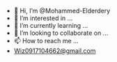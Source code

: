 - 👋 Hi, I’m @Mohammed-Elderdery
- 👀 I’m interested in ...
- 🌱 I’m currently learning ...
- 💞️ I’m looking to collaborate on ...
- 📫 How to reach me ...
- Wiz0917104662@gmail.com
<!---
Mohammed-Elderdery/Mohammed-Elderdery is a ✨ special ✨ repository because its `README.md` (this file) appears on your GitHub profile.
You can click the Preview link to take a look at your changes.
--->
